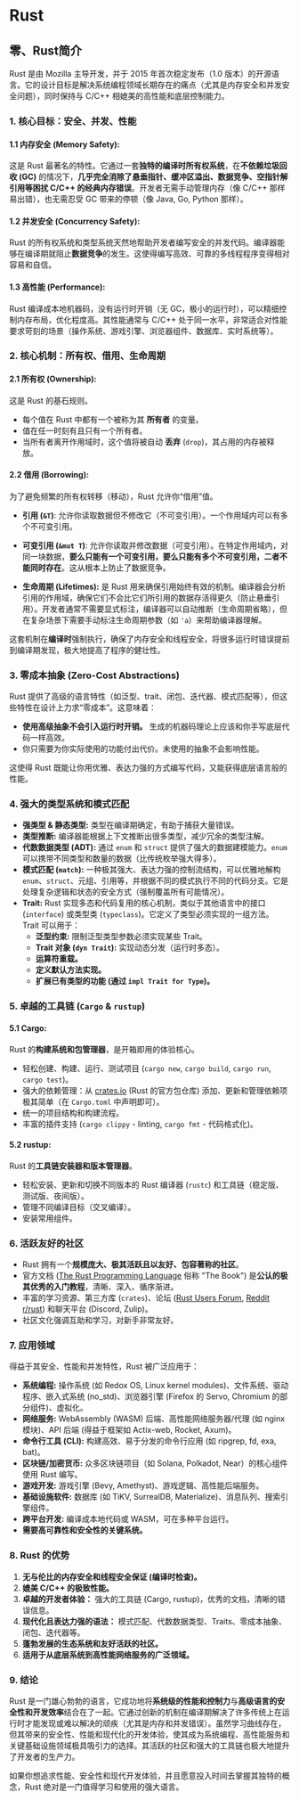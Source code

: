 # Rust

## 零、Rust简介

Rust 是由 Mozilla 主导开发，并于 2015 年首次稳定发布（1.0 版本）的开源语言。它的设计目标是解决系统编程领域长期存在的痛点（尤其是内存安全和并发安全问题），同时保持与 C/C++ 相媲美的高性能和底层控制能力。

### 1. 核心目标：安全、并发、性能

#### 1.1 **内存安全 (Memory Safety):** 

这是 Rust 最著名的特性。它通过一套**独特的编译时所有权系统**，在**不依赖垃圾回收 (GC)** 的情况下，**几乎完全消除了悬垂指针、缓冲区溢出、数据竞争、空指针解引用等困扰 C/C++ 的经典内存错误**。开发者无需手动管理内存（像 C/C++ 那样易出错），也无需忍受 GC 带来的停顿（像 Java, Go, Python 那样）。

#### 1.2 **并发安全 (Concurrency Safety):** 

Rust 的所有权系统和类型系统天然地帮助开发者编写安全的并发代码。编译器能够在编译期就阻止**数据竞争**的发生。这使得编写高效、可靠的多线程程序变得相对容易和自信。

#### **1.3 高性能 (Performance):**

 Rust 编译成本地机器码，没有运行时开销（无 GC，极小的运行时），可以精细控制内存布局，优化程度高。其性能通常与 C/C++ 处于同一水平，非常适合对性能要求苛刻的场景（操作系统、游戏引擎、浏览器组件、数据库、实时系统等）。

### 2. 核心机制：所有权、借用、生命周期

#### 2.1 **所有权 (Ownership):** 

这是 Rust 的基石规则。

*   每个值在 Rust 中都有一个被称为其 **所有者** 的变量。
*   值在任一时刻有且只有一个所有者。
*   当所有者离开作用域时，这个值将被自动 **丢弃** (`drop`)，其占用的内存被释放。

#### 2.2 借用 (Borrowing):

 为了避免频繁的所有权转移（移动），Rust 允许你“借用”值。

*   **引用 (`&T`)**: 允许你读取数据但不修改它（不可变引用）。一个作用域内可以有多个不可变引用。
*   **可变引用 (`&mut T`)**: 允许你读取并修改数据（可变引用）。在特定作用域内，对同一块数据，**要么只能有一个可变引用，要么只能有多个不可变引用，二者不能同时存在**。这从根本上防止了数据竞争。

*   **生命周期 (Lifetimes):** 是 Rust 用来确保引用始终有效的机制。编译器会分析引用的作用域，确保它们不会比它们所引用的数据存活得更久（防止悬垂引用）。开发者通常不需要显式标注，编译器可以自动推断（生命周期省略），但在复杂场景下需要手动标注生命周期参数（如 `'a`）来帮助编译器理解。

这套机制在**编译时**强制执行，确保了内存安全和线程安全，将很多运行时错误提前到编译期发现，极大地提高了程序的健壮性。

### 3. 零成本抽象 (Zero-Cost Abstractions)

Rust 提供了高级的语言特性（如泛型、trait、闭包、迭代器、模式匹配等），但这些特性在设计上力求“零成本”。这意味着：

*   **使用高级抽象不会引入运行时开销。** 生成的机器码理论上应该和你手写底层代码一样高效。
*   你只需要为你实际使用的功能付出代价。未使用的抽象不会影响性能。

这使得 Rust 既能让你用优雅、表达力强的方式编写代码，又能获得底层语言般的性能。

### 4. 强大的类型系统和模式匹配

*   **强类型 & 静态类型:** 类型在编译期确定，有助于捕获大量错误。
*   **类型推断:** 编译器能根据上下文推断出很多类型，减少冗余的类型注解。
*   **代数数据类型 (ADT):** 通过 `enum` 和 `struct` 提供了强大的数据建模能力。`enum` 可以携带不同类型和数量的数据（比传统枚举强大得多）。
*   **模式匹配 (`match`):** 一种极其强大、表达力强的控制流结构，可以优雅地解构 `enum`、`struct`、元组、引用等，并根据不同的模式执行不同的代码分支。它是处理复杂逻辑和状态的安全方式（强制覆盖所有可能情况）。
*   **Trait:** Rust 实现多态和代码复用的核心机制，类似于其他语言中的接口 (`interface`) 或类型类 (`typeclass`)。它定义了类型必须实现的一组方法。Trait 可以用于：
    *   **泛型约束:** 限制泛型类型参数必须实现某些 Trait。
    *   **Trait 对象 (`dyn Trait`):** 实现动态分发（运行时多态）。
    *   **运算符重载。**
    *   **定义默认方法实现。**
    *   **扩展已有类型的功能 (通过 `impl Trait for Type`)。**

### 5. 卓越的工具链 (`Cargo` & `rustup`)

#### 5.1 **Cargo:**

   Rust 的**构建系统和包管理器**，是开箱即用的体验核心。

*   轻松创建、构建、运行、测试项目 (`cargo new`, `cargo build`, `cargo run`, `cargo test`)。
*   强大的依赖管理：从 [crates.io](https://crates.io/) (Rust 的官方包仓库) 添加、更新和管理依赖项极其简单（在 `Cargo.toml` 中声明即可）。
*   统一的项目结构和构建流程。
*   丰富的插件支持 (`cargo clippy` - linting, `cargo fmt` - 代码格式化)。

#### 5.2 **rustup:** 

   Rust 的**工具链安装器和版本管理器**。

*   轻松安装、更新和切换不同版本的 Rust 编译器 (`rustc`) 和工具链（稳定版、测试版、夜间版）。
*   管理不同编译目标（交叉编译）。
*   安装常用组件。

### 6. 活跃友好的社区

*   Rust 拥有一个**规模庞大、极其活跃且以友好、包容著称的社区**。
*   官方文档 ([The Rust Programming Language](https://doc.rust-lang.org/book/) 俗称 "The Book") 是**公认的极其优秀的入门教程**，清晰、深入、循序渐进。
*   丰富的学习资源、第三方库 (`crates`)、论坛 ([Rust Users Forum](https://users.rust-lang.org/), [Reddit r/rust](https://www.reddit.com/r/rust/)) 和聊天平台 (Discord, Zulip)。
*   社区文化强调互助和学习，对新手非常友好。

### 7. 应用领域

得益于其安全、性能和并发特性，Rust 被广泛应用于：

*   **系统编程:** 操作系统 (如 Redox OS, Linux kernel modules)、文件系统、驱动程序、嵌入式系统 (no_std)、浏览器引擎 (Firefox 的 Servo, Chromium 的部分组件)、虚拟化。
*   **网络服务:** WebAssembly (WASM) 后端、高性能网络服务器/代理 (如 nginx 模块)、API 后端 (得益于框架如 Actix-web, Rocket, Axum)。
*   **命令行工具 (CLI):** 构建高效、易于分发的命令行应用 (如 ripgrep, fd, exa, bat)。
*   **区块链/加密货币:** 众多区块链项目（如 Solana, Polkadot, Near）的核心组件使用 Rust 编写。
*   **游戏开发:** 游戏引擎 (Bevy, Amethyst)、游戏逻辑、高性能后端服务。
*   **基础设施软件:** 数据库 (如 TiKV, SurrealDB, Materialize)、消息队列、搜索引擎组件。
*   **跨平台开发:** 编译成本地代码或 WASM，可在多种平台运行。
*   **需要高可靠性和安全性的关键系统。**

### 8. Rust 的优势

1.  **无与伦比的内存安全和线程安全保证 (编译时检查)。**
2.  **媲美 C/C++ 的极致性能。**
3.  **卓越的开发者体验：** 强大的工具链 (Cargo, rustup)，优秀的文档，清晰的错误信息。
4.  **现代化且表达力强的语法：** 模式匹配、代数数据类型、Traits、零成本抽象、闭包、迭代器等。
5.  **蓬勃发展的生态系统和友好活跃的社区。**
6.  **适用于从底层系统到高性能网络服务的广泛领域。**

### 9. 结论

Rust 是一门雄心勃勃的语言，它成功地将**系统级的性能和控制力**与**高级语言的安全性和开发效率**结合在了一起。它通过创新的机制在编译期解决了许多传统上在运行时才能发现或难以解决的顽疾（尤其是内存和并发错误）。虽然学习曲线存在，但其带来的安全性、性能和现代化的开发体验，使其成为系统编程、高性能服务和关键基础设施领域极具吸引力的选择。其活跃的社区和强大的工具链也极大地提升了开发者的生产力。

如果你想追求性能、安全性和现代开发体验，并且愿意投入时间去掌握其独特的概念，Rust 绝对是一门值得学习和使用的强大语言。